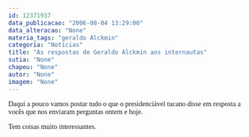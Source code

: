 ```yaml
---
id: 12371937
data_publicacao: "2006-08-04 13:29:00"
data_alteracao: "None"
materia_tags: "geraldo Alckmin"
categoria: "Notícias"
title: "As respostas de Geraldo Alckmin aos internautas"
sutia: "None"
chapeu: "None"
autor: "None"
imagem: "None"
---
```

<p><P><FONT face=Verdana>Daqui a pouco vamos postar tudo o que o presidenciável tucano disse em resposta a vocês que nos enviaram&nbsp;perguntas ontem e hoje.</FONT></P></p>
<p><P><FONT face=Verdana>Tem coisas muito interessantes.</FONT></P> </p>
